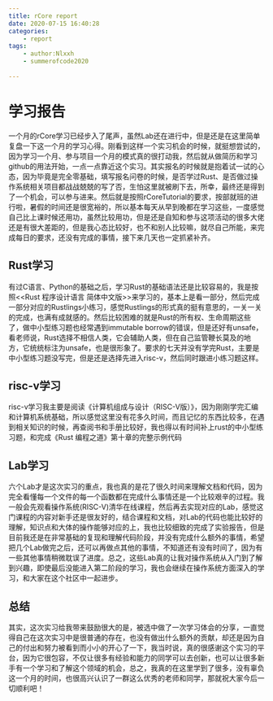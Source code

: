 ```yaml
---
title: rCore report
date: 2020-07-15 16:40:28
categories:
    - report
tags:
    - author:Nlxxh
    - summerofcode2020
    
---
```


#  学习报告

一个月的rCore学习已经步入了尾声，虽然Lab还在进行中，但是还是在这里简单复盘一下这一个月的学习心得。刚看到这样一个实习机会的时候，就挺想尝试的，因为学习一个月、参与项目一个月的模式真的很打动我，然后就从做简历和学习github的用法开始，一点一点靠近这个实习。其实报名的时候就是抱着试一试的心态，因为毕竟是完全零基础，填写报名问卷的时候，是否学过Rust、是否做过操作系统相关项目都战战兢兢的写了否，生怕这里就被刷下去，所幸，最终还是得到了一个机会，可以参与进来。然后就是按照rCoreTutorial的要求，按部就班的进行啦，暑假的时间还是很宽裕的，所以基本每天从早到晚都在学习这些，一度感觉自己比上课时候还用功，虽然比较用功，但是还是自知和参与这项活动的很多大佬还是有很大差距的，但是我心态比较好，也不和别人比较嘛，就尽自己所能，来完成每日的要求，还没有完成的事情，接下来几天也一定抓紧补齐。
<!-- more -->
## Rust学习

有过C语言、Python的基础之后，学习Rust的基础语法还是比较容易的，我是按照<<Rust 程序设计语言 简体中文版>>来学习的，基本上是看一部分，然后完成一部分对应的Rustlings小练习，感觉Rustlings的形式真的挺有意思的，一关一关的完成，也满有成就感的。然后比较困难的就是Rust的所有权、生命周期这些了，做中小型练习题也经常遇到immutable borrow的错误，但是还好有unsafe，看老师说，Rust选择不相信人类，它会辅助人类，但在自己监管鞭长莫及的地方，它统统标注为unsafe，也是很形象了。要求的七天并没有学完Rust，主要是中小型练习题没写完，但是还是选择先进入risc-v，然后同时跟进小练习题这样。

## risc-v学习

risc-v学习我主要是阅读《计算机组成与设计（RISC-V版）》，因为刚刚学完汇编和计算机系统基础，所以感觉这里没有花多久时间，而且记忆的东西比较多，在遇到相关知识的时候，再查阅书和手册比较好，我也得以有时间补上rust的中小型练习题，和完成《Rust 编程之道》第十章的完整示例代码

## Lab学习

六个Lab才是这次实习的重点，我也真的是花了很久时间来理解文档和代码，因为完全看懂每一个文件的每一个函数都在完成什么事情还是一个比较艰辛的过程。我一般会先观看操作系统(RISC-V)清华在线课程，然后再去实现对应的Lab，感觉这门课程的内容对新手还是很友好的，结合课程和文档，对Lab的代码也能比较好的理解，知识点和大体的操作能够对应的上，我也比较细致的完成了实验报告，但是目前我还是在非常基础的复现和理解代码阶段，并没有完成什么额外的事情，希望把几个Lab做完之后，还可以再做点其他的事情，不知道还有没有时间了，因为有一些其他事情稍微耽误了进度。总之，这些Lab真的让我对操作系统从入门到了解到兴趣，即使最后没能进入第二阶段的学习，我也会继续在操作系统方面深入的学习，和大家在这个社区中一起进步。

## 总结

其实，这次实习给我带来鼓励很大的是，被选中做了一次学习体会的分享，一直觉得自己在这次实习中是很普通的存在，也没有做出什么额外的贡献，却还是因为自己的付出和努力被看到而小小的开心了一下，我当时说，真的很感谢这个实习的平台，因为它很包容，不仅让很多有经验和能力的同学可以去创新，也可以让很多新手有一个学习和了解这个领域的机会，总之，我真的在这里学到了很多，没有辜负这一个月的时间，也很高兴认识了一群这么优秀的老师和同学，那就祝大家今后一切顺利吧！
  
